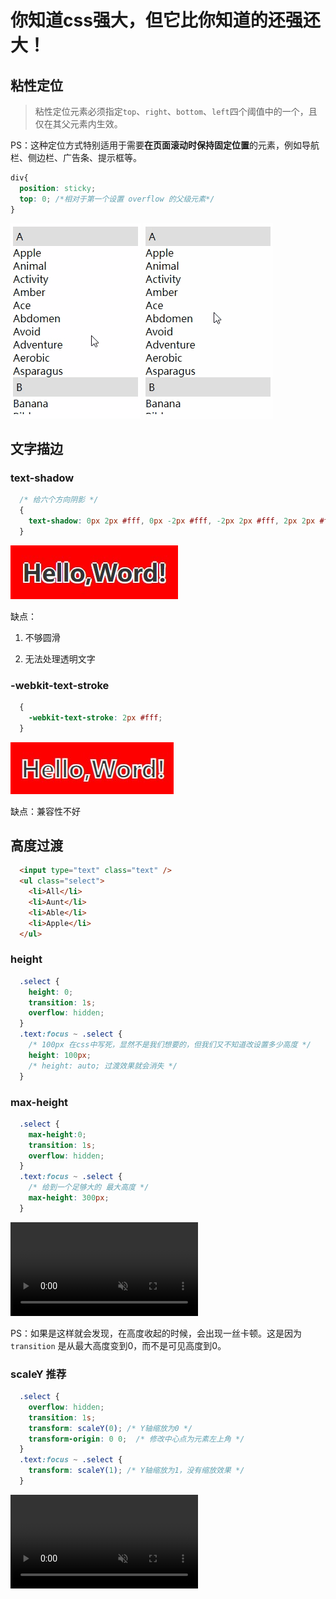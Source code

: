 # 你知道css强大，但它比你知道的还强还大！

## 粘性定位

> 粘性定位元素必须指定`top`、`right`、`bottom`、`left`四个阈值中的一个，且仅在其父元素内生效。

PS：这种定位方式特别适用于需要**在页面滚动时保持固定位置**的元素，例如导航栏、侧边栏、广告条、提示框等。

```css
div{
  position: sticky;
  top: 0; /*相对于第一个设置 overflow 的父级元素*/
}
```
![粘性定位](../../Img/碎片/粘性定位.gif)  ![非粘性定位](../../Img/碎片/非粘性定位.gif)

## 文字描边

### text-shadow

```css
  /* 给六个方向阴影 */
  {
    text-shadow: 0px 2px #fff, 0px -2px #fff, -2px 2px #fff, 2px 2px #fff, -2px 0px #fff, 2px 0px #fff;
  }
```
![text-shadow](../../Img/碎片/text-shadow.jpg)

缺点：

1. 不够圆滑

2. 无法处理透明文字

### -webkit-text-stroke

```css
  {
    -webkit-text-stroke: 2px #fff;
  }
```
![text-stroke](../../Img/碎片/text-stroke.jpg)

缺点：兼容性不好

## 高度过渡

```html
  <input type="text" class="text" />
  <ul class="select">
    <li>All</li>
    <li>Aunt</li>
    <li>Able</li>
    <li>Apple</li>
  </ul>
```

### height

```css
  .select {
    height: 0;
    transition: 1s;
    overflow: hidden;
  }
  .text:focus ~ .select {
    /* 100px 在css中写死，显然不是我们想要的，但我们又不知道改设置多少高度 */
    height: 100px;
    /* height: auto; 过渡效果就会消失 */
  }
```

### max-height

```css
  .select {
    max-height:0;
    transition: 1s;
    overflow: hidden;
  }
  .text:focus ~ .select {
    /* 给到一个足够大的 最大高度 */
    max-height: 300px;
  }
```

<video src="../../Img/碎片/max-height.mp4" autoplay="autoplay" muted preload="auto" loop></video>

PS：如果是这样就会发现，在高度收起的时候，会出现一丝卡顿。这是因为 `transition` 是从最大高度变到0，而不是可见高度到0。

### scaleY 推荐

```css
  .select {
    overflow: hidden;
    transition: 1s;
    transform: scaleY(0); /* Y轴缩放为0 */
    transform-origin: 0 0;  /* 修改中心点为元素左上角 */
  }
  .text:focus ~ .select {
    transform: scaleY(1); /* Y轴缩放为1，没有缩放效果 */
  }

```
<video src="../../Img/碎片/scaleY.mp4" autoplay="autoplay" muted preload="auto" loop></video>
